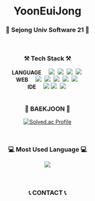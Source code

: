 <h1 align="center">YoonEuiJong</h1>
<h3 align="center">🏫 Sejong Univ Software 21 🏫</h3>
<br>
<h3 align="center">⚒️ Tech Stack ⚒️</h3>
<div class="tech" align="center">
  <b align="center">LANGUAGE</b>&nbsp&nbsp&nbsp&nbsp
  <img src="https://img.shields.io/badge/Python-3766AB?style=flat-square&logo=Python&logoColor=white"/></a>&nbsp
  <img src="https://img.shields.io/badge/C-A8B9CC?style=flat-square&logo=c&logoColor=white"/></a>&nbsp
  <img src="https://img.shields.io/badge/C++-00599C?style=flat-square&logo=cplusplus&logoColor=white"/></a>&nbsp
  <img src="https://img.shields.io/badge/Java-007396?style=flat&logo=OpenJDK&logoColor=white"/>&nbsp
  <br>
  <b align="center">WEB</b>&nbsp&nbsp&nbsp&nbsp
  <img src="https://img.shields.io/badge/HTML5-E34F26?style=flat-square&logo=html5&logoColor=white"/></a>&nbsp
  <img src="https://img.shields.io/badge/CSS3-1572B6?style=flat-square&logo=css3&logoColor=white"/></a>&nbsp
  <img src="https://img.shields.io/badge/Javascript-F7DF1E?style=flat-square&logo=javascript&logoColor=white"/></a>&nbsp
  <img src="https://img.shields.io/badge/React-61DAFB?style=flat-square&logo=react&logoColor=white"/></a>&nbsp
  <img src="https://img.shields.io/badge/MySQL-4479A1?style=flat-square&logo=mysql&logoColor=white"/></a>&nbsp
  <br>
  <b align="center">IDE</b>&nbsp&nbsp&nbsp&nbsp
  <img src="https://img.shields.io/badge/Eclipse%20IDE-2C2255?style=flat-square&logo=eclipseide&logoColor=white"/></a>
  <img src="https://img.shields.io/badge/Visual%20Studio-5C2D91?style=flat-square&logo=visualstudio&logoColor=white"/></a>&nbsp
  <img src="https://img.shields.io/badge/Visual%20Studio%20Code%20IDE-007ACC?style=flat-square&logo=visualstudiocode&logoColor=white"/></a>&nbsp
  <br>
</div>
<br>

<div class="boj" align="center">

<h3>🏅 BAEKJOON 🏅</h3>
    
[![Solved.ac Profile](http://mazassumnida.wtf/api/v2/generate_badge?boj=dmlwhd010)](https://solved.ac/dmlwhd010/)

<br>
<h3>💻 Most Used Language 💻</h3>
<img src="https://github-readme-stats.vercel.app/api/top-langs/?username=Dochanii&layout=compact&theme=tokyonight&langs_count=8">

</div>
<br><br>
<!-- <div class="contest" align="center">
<h3>🏆 CONTEST 🏆</h3>
<h6>"Great Invention Contest Challenge" 2019 IIBC Start-up Invention Contest 🥇</h6>
<h6>제30회 전국ICT창의성대회 스마트앱 부문 🥈</h6>
<br>
<br> -->
<div class="contact" align="center">
  <h3>📞 CONTACT 📞</h3>

<!--[![Gmail Badge](https://img.shields.io/badge/Gmail-d14836?style=flat-square&logo=Gmail&logoColor=white&link=mailto:soyoujin63@gmail.com)](mailto:soyoujin63@gmail.com)
[![Naver Badge](https://img.shields.io/badge/Naver-03C75A?style=flat-square&logo=Naver&logoColor=white&link=mailto:poly30@naver.com)](mailto:poly30@naver.com)
<a href="https://www.instagram.com/sou_jin.00"><img src="https://img.shields.io/badge/Instagram-E4405F?style=flat-square&logo=Instagram&logoColor=FFF"/></a>-->
</div>
